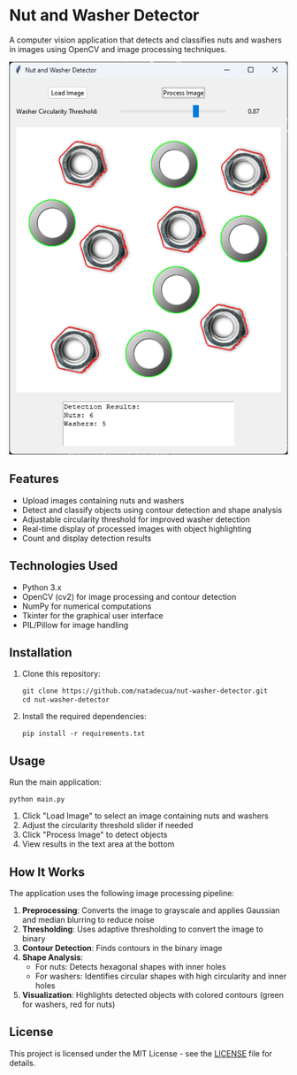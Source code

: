 # Nut and Washer Detector

A computer vision application that detects and classifies nuts and washers in images using OpenCV and image processing techniques.

![Demo Screenshot](images/demo.png)

## Features

- Upload images containing nuts and washers
- Detect and classify objects using contour detection and shape analysis
- Adjustable circularity threshold for improved washer detection
- Real-time display of processed images with object highlighting
- Count and display detection results

## Technologies Used

- Python 3.x
- OpenCV (cv2) for image processing and contour detection
- NumPy for numerical computations
- Tkinter for the graphical user interface
- PIL/Pillow for image handling

## Installation

1. Clone this repository:
   ```
   git clone https://github.com/natadecua/nut-washer-detector.git
   cd nut-washer-detector
   ```

2. Install the required dependencies:
   ```
   pip install -r requirements.txt
   ```

## Usage

Run the main application:

```
python main.py
```

1. Click "Load Image" to select an image containing nuts and washers
2. Adjust the circularity threshold slider if needed
3. Click "Process Image" to detect objects
4. View results in the text area at the bottom

## How It Works

The application uses the following image processing pipeline:

1. **Preprocessing**: Converts the image to grayscale and applies Gaussian and median blurring to reduce noise
2. **Thresholding**: Uses adaptive thresholding to convert the image to binary
3. **Contour Detection**: Finds contours in the binary image
4. **Shape Analysis**: 
   - For nuts: Detects hexagonal shapes with inner holes
   - For washers: Identifies circular shapes with high circularity and inner holes
5. **Visualization**: Highlights detected objects with colored contours (green for washers, red for nuts)

## License

This project is licensed under the MIT License - see the [LICENSE](LICENSE) file for details.
